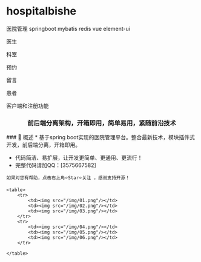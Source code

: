 # hospitalbishe
医院管理  springboot mybatis redis vue  element-ui

医生

科室

预约

留言

患者

客户端和注册功能

<div align="center"><h3 align="center">前后端分离架构，开箱即用，简单易用，紧随前沿技术</h3></div>
### 🍟 概述
* 基于spring boot实现的医院管理平台。整合最新技术，模块插件式开发，前后端分离，开箱即用。

* 代码简洁、易扩展，让开发更简单、更通用、更流行！
* 完整代码请加QQ：[3575667582]
```
如果对您有帮助，点击右上角⭐Star⭐关注 ，感谢支持开源！

<table>
    <tr>
        <td><img src="/img/01.png"/></td>
        <td><img src="/img/02.png"/></td>
        <td><img src="/img/03.png"/></td>
    </tr>
    <tr>
        <td><img src="/img/04.png"/></td>
        <td><img src="/img/05.png"/></td>
        <td><img src="/img/06.png"/></td>
    </tr>
   
</table>